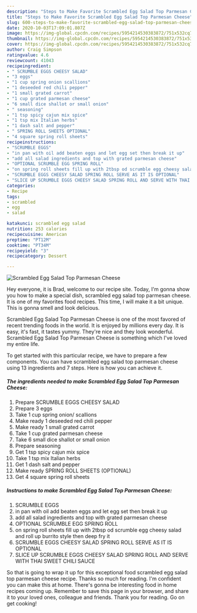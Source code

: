 ```yaml
---
description: "Steps to Make Favorite Scrambled Egg Salad Top Parmesan Cheese"
title: "Steps to Make Favorite Scrambled Egg Salad Top Parmesan Cheese"
slug: 600-steps-to-make-favorite-scrambled-egg-salad-top-parmesan-cheese
date: 2020-10-03T17:09:01.807Z
image: https://img-global.cpcdn.com/recipes/5954214530383872/751x532cq70/scrambled-egg-salad-top-parmesan-cheese-recipe-main-photo.jpg
thumbnail: https://img-global.cpcdn.com/recipes/5954214530383872/751x532cq70/scrambled-egg-salad-top-parmesan-cheese-recipe-main-photo.jpg
cover: https://img-global.cpcdn.com/recipes/5954214530383872/751x532cq70/scrambled-egg-salad-top-parmesan-cheese-recipe-main-photo.jpg
author: Craig Simpson
ratingvalue: 4.6
reviewcount: 41043
recipeingredient:
- " SCRUMBLE EGGS CHEESY SALAD"
- "3 eggs"
- "1 cup spring onion scallions"
- "1 deseeded red chili pepper"
- "1 small grated carrot"
- "1 cup grated parmesan cheese"
- "6 small dice shallot or small onion"
- " seasoning"
- "1 tsp spicy cajun mix spice"
- "1 tsp mix Italian herbs"
- "1 dash salt and pepper"
- " SPRING ROLL SHEETS OPTIONAL"
- "4 square spring roll sheets"
recipeinstructions:
- "SCRUMBLE EGGS"
- "in pan with oil add beaten eggs and let egg set then break it up"
- "add all salad ingredients and top with grated parmesan cheese"
- "OPTIONAL SCRUMBLE EGG SPRING ROLL"
- "on spring roll sheets fill up with 2tbsp od scrumble egg cheesy salad and roll up burrito style then deep fry it"
- "SCRUMBLE EGGS CHEESY SALAD SPRING ROLL SERVE AS IT IS OPTIONAL"
- "SLICE UP SCRUMBLE EGGS CHEESY SALAD SPRING ROLL AND SERVE WITH THAI SWEET CHILI SAUCE"
categories:
- Recipe
tags:
- scrambled
- egg
- salad

katakunci: scrambled egg salad 
nutrition: 253 calories
recipecuisine: American
preptime: "PT12M"
cooktime: "PT34M"
recipeyield: "3"
recipecategory: Dessert

---
```



![Scrambled Egg Salad Top Parmesan Cheese](https://img-global.cpcdn.com/recipes/5954214530383872/751x532cq70/scrambled-egg-salad-top-parmesan-cheese-recipe-main-photo.jpg)

Hey everyone, it is Brad, welcome to our recipe site. Today, I'm gonna show you how to make a special dish, scrambled egg salad top parmesan cheese. It is one of my favorites food recipes. This time, I will make it a bit unique. This is gonna smell and look delicious.

Scrambled Egg Salad Top Parmesan Cheese is one of the most favored of recent trending foods in the world. It is enjoyed by millions every day. It is easy, it's fast, it tastes yummy. They're nice and they look wonderful. Scrambled Egg Salad Top Parmesan Cheese is something which I've loved my entire life.




To get started with this particular recipe, we have to prepare a few components. You can have scrambled egg salad top parmesan cheese using 13 ingredients and 7 steps. Here is how you can achieve it.

<!--inarticleads1-->

##### The ingredients needed to make Scrambled Egg Salad Top Parmesan Cheese:

1. Prepare  SCRUMBLE EGGS CHEESY SALAD
1. Prepare 3 eggs
1. Take 1 cup spring onion/ scallions
1. Make ready 1 deseeded red chili pepper
1. Make ready 1 small grated carrot
1. Take 1 cup grated parmesan cheese
1. Take 6 small dice shallot or small onion
1. Prepare  seasoning
1. Get 1 tsp spicy cajun mix spice
1. Take 1 tsp mix Italian herbs
1. Get 1 dash salt and pepper
1. Make ready  SPRING ROLL SHEETS (OPTIONAL)
1. Get 4 square spring roll sheets




<!--inarticleads2-->

##### Instructions to make Scrambled Egg Salad Top Parmesan Cheese:

1. SCRUMBLE EGGS
1. in pan with oil add beaten eggs and let egg set then break it up
1. add all salad ingredients and top with grated parmesan cheese
1. OPTIONAL SCRUMBLE EGG SPRING ROLL
1. on spring roll sheets fill up with 2tbsp od scrumble egg cheesy salad and roll up burrito style then deep fry it
1. SCRUMBLE EGGS CHEESY SALAD SPRING ROLL SERVE AS IT IS OPTIONAL
1. SLICE UP SCRUMBLE EGGS CHEESY SALAD SPRING ROLL AND SERVE WITH THAI SWEET CHILI SAUCE




So that is going to wrap it up for this exceptional food scrambled egg salad top parmesan cheese recipe. Thanks so much for reading. I'm confident you can make this at home. There's gonna be interesting food in home recipes coming up. Remember to save this page in your browser, and share it to your loved ones, colleague and friends. Thank you for reading. Go on get cooking!
